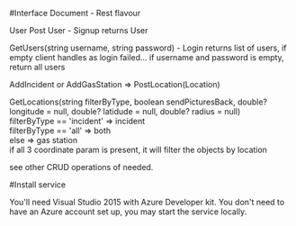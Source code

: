 #Interface Document - Rest flavour

User
Post User - Signup
returns User

GetUsers(string username, string password) - Login
returns list of users, if empty client handles as login failed...
if username and password is empty, return all users


AddIncident or AddGasStation => PostLocation(Location)

GetLocations(string filterByType, boolean sendPicturesBack, double? longitude = null, double? latidude = null, double? radius = null) <br>
filterByType == 'incident' => incident<br>
filterByType == 'all' => both<br>
else => gas station<br>
if all 3 coordinate param is present, it will filter the objects by location<br>

see other CRUD operations of needed.

#Install service

You'll need Visual Studio 2015 with Azure Developer kit.
You don't need to have an Azure account set up, you may start the service locally.
